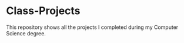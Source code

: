# Class-Projects

This repository shows all the projects I completed during my Computer Science degree.
